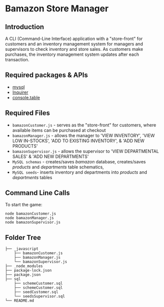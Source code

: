 # Bamazon Store Manager

## Introduction
A CLI (Command-Line Interface) application with a "store-front" for customers and an inventory management system for managers and supervisors to check inventory and store sales. As customers make purchases, the inventory management system updates after each transaction.

## Required packages & APIs
* [mysql](https://www.npmjs.com/search?q=mysql)
* [Inquirer](https://www.npmjs.com/package/inquirer)
* [console.table](https://www.npmjs.com/package/console.table)

## Required Files
* `bamazonCustomer.js` - serves as the "store-front" for customers, where available items can be purchased at checkout
* `bamazonManager.js` - allows the manager to 'VIEW INVENTORY', 'VIEW LOW IN-STOCKS', 'ADD TO EXISTING INVENTORY', & 'ADD NEW PRODUCTS'
* `bamazonSupervisor.js` - allows the supervisor to 'VIEW DEPARTMENTAL SALES'  & 'ADD NEW DEPARTMENTS'
* `MySQL schemas` - creates/saves *bamazon* database, creates/saves *products* and *departments* table schematics, 
* `MySQL seeds`- inserts inventory and departments into *products* and *departments* tables

## Command Line Calls

To start the game:
```
node bamazonCustomer.js
node bamazonManager.js
node bamazonSupervisor.js
```

## Folder Tree

```
├── _javascript
    ├── bamazonCustomer.js
    ├── bamazonManager.js
    └── bamazonSupervisor.js
├── _node_modules
├── package-lock.json
├── package.json
├── sql
    ├── schemeCustomer.sql
    ├── schemeCustomer.sql
    ├── seedCustomer.sql
    └── seedsSupervisor.sql
└── README.md

```
